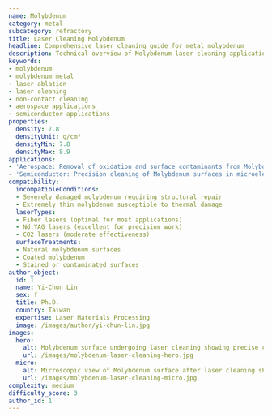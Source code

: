 ```yaml
---
name: Molybdenum
category: metal
subcategory: refractory
title: Laser Cleaning Molybdenum
headline: Comprehensive laser cleaning guide for metal molybdenum
description: Technical overview of Molybdenum laser cleaning applications and parameters
keywords:
- molybdenum
- molybdenum metal
- laser ablation
- laser cleaning
- non-contact cleaning
- aerospace applications
- semiconductor applications
properties:
  density: 7.8
  densityUnit: g/cm³
  densityMin: 7.8
  densityMax: 8.9
applications:
- 'Aerospace: Removal of oxidation and surface contaminants from Molybdenum components'
- 'Semiconductor: Precision cleaning of Molybdenum surfaces in microelectronics manufacturing'
compatibility:
  incompatibleConditions:
  - Severely damaged molybdenum requiring structural repair
  - Extremely thin molybdenum susceptible to thermal damage
  laserTypes:
  - Fiber lasers (optimal for most applications)
  - Nd:YAG lasers (excellent for precision work)
  - CO2 lasers (moderate effectiveness)
  surfaceTreatments:
  - Natural molybdenum surfaces
  - Coated molybdenum
  - Stained or contaminated surfaces
author_object:
  id: 1
  name: Yi-Chun Lin
  sex: f
  title: Ph.D.
  country: Taiwan
  expertise: Laser Materials Processing
  image: /images/author/yi-chun-lin.jpg
images:
  hero:
    alt: Molybdenum surface undergoing laser cleaning showing precise contamination removal
    url: /images/molybdenum-laser-cleaning-hero.jpg
  micro:
    alt: Microscopic view of Molybdenum surface after laser cleaning showing detailed surface structure
    url: /images/molybdenum-laser-cleaning-micro.jpg
complexity: medium
difficulty_score: 3
author_id: 1
---
```

